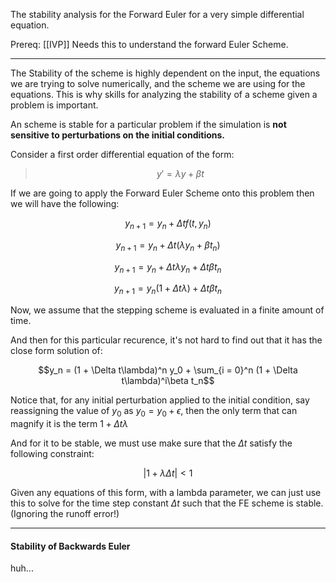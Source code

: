 The stability analysis for the Forward Euler for a very simple differential equation. 

Prereq: [[IVP]]
Needs this to understand the forward Euler Scheme. 

---

The Stability of the scheme is highly dependent on the input, the equations we are trying to solve numerically, and the scheme we are using for the equations. This is why skills for analyzing the stability of a scheme given a problem is important. 

An scheme is stable for a particular problem if the simulation is **not sensitive to perturbations on the initial conditions.**

Consider a first order differential equation of the form: 

> $$y' = \lambda y + \beta t$$

If we are going to apply the Forward Euler Scheme onto this problem then we will have the following: 

$$y_{n+1} = y_n + \Delta t f(t, y_n)$$

$$y_{n+1} = y_n + \Delta t(\lambda y_n + \beta t_n)$$

$$y_{n+1} = y_n + \Delta t \lambda y_n + \Delta t\beta t_n$$

$$y_{n+1} = y_n(1 + \Delta t \lambda) + \Delta t \beta t_n$$

Now, we assume that the stepping scheme is evaluated in a finite amount of time. 

And then for this particular recurence, it's not hard to find out that it has the close form solution of: 

$$y_n = (1 + \Delta t\lambda)^n y_0 + \sum_{i = 0}^n (1 + \Delta t\lambda)^i\beta t_n$$

Notice that, for any initial perturbation applied to the initial condition, say reassigning the value of $y_0$ as $y_0 = y_0 + \epsilon$, then the only term that can magnify it is the term $1 + \Delta t\lambda$

And for it to be stable, we must use make sure that the $\Delta t$ satisfy the following constraint: 

$$|1 + \lambda \Delta t| < 1$$

Given any equations  of this form, with a lambda parameter, we can just use this to solve for the time step constant $\Delta t$ such that the FE scheme is stable. (Ignoring the runoff error!)

---

#### Stability of Backwards Euler

huh...
